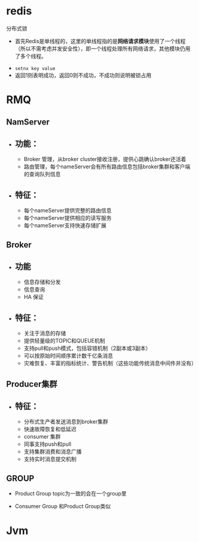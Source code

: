 # redis #

分布式锁

+ 首先Redis是单线程的，这里的单线程指的是**网络请求模块**使用了一个线程（所以不需考虑并发安全性），即一个线程处理所有网络请求，其他模块仍用了多个线程。

- `setnx key value`
-  返回1则表明成功，返回0则不成功，不成功则说明被锁占用          

# RMQ #

##  NamServer ##

- ## 功能： ##

  - Broker 管理，从broker cluster接收注册，提供心跳确认broker还活着
  - 路由管理，每个nameServer会有所有路由信息包括broker集群和客户端的查询队列信息

- ## 特征： ##

  - 每个nameServer提供完整的路由信息
  - 每个nameServer提供相应的读写服务
  - 每个nameServer支持快速存储扩展

## Broker ##

- ## 功能 ##

  - 信息存储和分发
  - 信息查询
  - HA 保证

- ## 特征： ##

  - 关注于消息的存储
  - 提供轻量级的TOPIC和QUEUE机制
  - 支持pull和push模式，包括容错机制（2副本或3副本）
  - 可以按原始时间顺序累计数千亿条消息
  - 灾难恢复、丰富的指标统计、警告机制（这些功能传统消息中间件并没有）

## Producer集群 ##

- ## 特征： ##
  - 分布式生产者发送消息到broker集群
  - 快速故障恢复和低延迟
  - consumer 集群
  - 同事支持push和pull
  - 支持集群消费和消息广播
  - 支持实时消息提交机制

## GROUP ##

+ Product Group topic为一致的会在一个group里

+ Consumer Group 和Product Group类似

  

# Jvm








